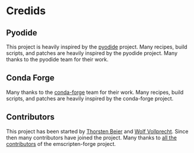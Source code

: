 # Credids

## Pyodide
This project is heavily inspired by the [pyodide](https://pyodide.org/en/stable/) project.
Many recipes, build scripts, and patches are heavily inspired by the pyodide project.
Many thanks to the pyodide team for their work.

## Conda Forge

Many thanks to the [conda-forge](https://conda-forge.org/) team for their work.
Many recipes, build scripts, and patches are heavily inspired by the conda-forge project.


## Contributors

This project has been started by [Thorsten Beier](https://github.com/derthorsten/) and [Wolf Vollprecht](https://github.com/wolfv).
Since then many contributors have joined the project.
Many thanks to [all the contributors](https://github.com/emscripten-forge/recipes/graphs/contributors) of the emscripten-forge project.
